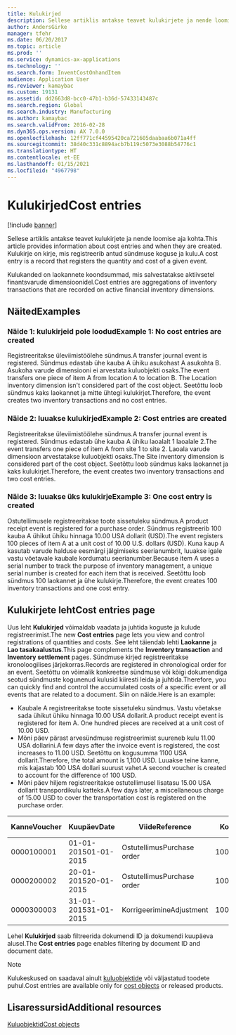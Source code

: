 ```yaml
---
title: Kulukirjed
description: Sellese artiklis antakse teavet kulukirjete ja nende loomise aja kohta. Kulukirje on kirje, mis registreerib antud sündmuse koguse ja kulu.
author: AndersGirke
manager: tfehr
ms.date: 06/20/2017
ms.topic: article
ms.prod: ''
ms.service: dynamics-ax-applications
ms.technology: ''
ms.search.form: InventCostOnhandItem
audience: Application User
ms.reviewer: kamaybac
ms.custom: 19131
ms.assetid: dd2663d8-bcc0-47b1-b36d-57433143487c
ms.search.region: Global
ms.search.industry: Manufacturing
ms.author: kamaybac
ms.search.validFrom: 2016-02-28
ms.dyn365.ops.version: AX 7.0.0
ms.openlocfilehash: 12ff771cf44595420ca721605daabaa6b071a4ff
ms.sourcegitcommit: 38d40c331c8894acb7b119c5073e3088b54776c1
ms.translationtype: HT
ms.contentlocale: et-EE
ms.lasthandoff: 01/15/2021
ms.locfileid: "4967798"
---
```

# <a name="cost-entries"></a><span data-ttu-id="ae436-104">Kulukirjed</span><span class="sxs-lookup"><span data-stu-id="ae436-104">Cost entries</span></span>

[!include [banner](../includes/banner.md)]

<span data-ttu-id="ae436-105">Sellese artiklis antakse teavet kulukirjete ja nende loomise aja kohta.</span><span class="sxs-lookup"><span data-stu-id="ae436-105">This article provides information about cost entries and when they are created.</span></span> <span data-ttu-id="ae436-106">Kulukirje on kirje, mis registreerib antud sündmuse koguse ja kulu.</span><span class="sxs-lookup"><span data-stu-id="ae436-106">A cost entry is a record that registers the quantity and cost of a given event.</span></span>

<span data-ttu-id="ae436-107">Kulukanded on laokannete koondsummad, mis salvestatakse aktiivsetel finantsvarude dimensioonidel.</span><span class="sxs-lookup"><span data-stu-id="ae436-107">Cost entries are aggregations of inventory transactions that are recorded on active financial inventory dimensions.</span></span>

## <a name="examples"></a><span data-ttu-id="ae436-108">Näited</span><span class="sxs-lookup"><span data-stu-id="ae436-108">Examples</span></span>
### <a name="example-1-no-cost-entries-are-created"></a><span data-ttu-id="ae436-109">Näide 1: kulukirjeid pole loodud</span><span class="sxs-lookup"><span data-stu-id="ae436-109">Example 1: No cost entries are created</span></span>

<span data-ttu-id="ae436-110">Registreeritakse üleviimistöölehe sündmus.</span><span class="sxs-lookup"><span data-stu-id="ae436-110">A transfer journal event is registered.</span></span> <span data-ttu-id="ae436-111">Sündmus edastab ühe kauba A ühiku asukohast A asukohta B. Asukoha varude dimensiooni ei arvestata kuluobjekti osaks.</span><span class="sxs-lookup"><span data-stu-id="ae436-111">The event transfers one piece of item A from location A to location B. The Location inventory dimension isn't considered part of the cost object.</span></span> <span data-ttu-id="ae436-112">Seetõttu loob sündmus kaks laokannet ja mitte ühtegi kulukirjet.</span><span class="sxs-lookup"><span data-stu-id="ae436-112">Therefore, the event creates two inventory transactions and no cost entries.</span></span>

### <a name="example-2-cost-entries-are-created"></a><span data-ttu-id="ae436-113">Näide 2: luuakse kulukirjed</span><span class="sxs-lookup"><span data-stu-id="ae436-113">Example 2: Cost entries are created</span></span>

<span data-ttu-id="ae436-114">Registreeritakse üleviimistöölehe sündmus.</span><span class="sxs-lookup"><span data-stu-id="ae436-114">A transfer journal event is registered.</span></span> <span data-ttu-id="ae436-115">Sündmus edastab ühe kauba A ühiku laoalalt 1 laoalale 2.</span><span class="sxs-lookup"><span data-stu-id="ae436-115">The event transfers one piece of item A from site 1 to site 2.</span></span> <span data-ttu-id="ae436-116">Laoala varude dimensioon arvestatakse kuluobjekti osaks.</span><span class="sxs-lookup"><span data-stu-id="ae436-116">The Site inventory dimension is considered part of the cost object.</span></span> <span data-ttu-id="ae436-117">Seetõttu loob sündmus kaks laokannet ja kaks kulukirjet.</span><span class="sxs-lookup"><span data-stu-id="ae436-117">Therefore, the event creates two inventory transactions and two cost entries.</span></span>

### <a name="example-3-one-cost-entry-is-created"></a><span data-ttu-id="ae436-118">Näide 3: luuakse üks kulukirje</span><span class="sxs-lookup"><span data-stu-id="ae436-118">Example 3: One cost entry is created</span></span>

<span data-ttu-id="ae436-119">Ostutellimusele registreeritakse toote sissetuleku sündmus.</span><span class="sxs-lookup"><span data-stu-id="ae436-119">A product receipt event is registered for a purchase order.</span></span> <span data-ttu-id="ae436-120">Sündmus registreerib 100 kauba A ühikut ühiku hinnaga 10.00 USA dollarit (USD).</span><span class="sxs-lookup"><span data-stu-id="ae436-120">The event registers 100 pieces of item A at a unit cost of 10.00 U.S. dollars (USD).</span></span> <span data-ttu-id="ae436-121">Kuna kaup A kasutab varude halduse eesmärgi jälgimiseks seerianumbrit, luuakse igale vastu võetavale kaubale kordumatu seerianumber.</span><span class="sxs-lookup"><span data-stu-id="ae436-121">Because item A uses a serial number to track the purpose of inventory management, a unique serial number is created for each item that is received.</span></span> <span data-ttu-id="ae436-122">Seetõttu loob sündmus 100 laokannet ja ühe kulukirje.</span><span class="sxs-lookup"><span data-stu-id="ae436-122">Therefore, the event creates 100 inventory transactions and one cost entry.</span></span>

## <a name="cost-entries-page"></a><span data-ttu-id="ae436-123">Kulukirjete leht</span><span class="sxs-lookup"><span data-stu-id="ae436-123">Cost entries page</span></span>
<span data-ttu-id="ae436-124">Uus leht **Kulukirjed** võimaldab vaadata ja juhtida koguste ja kulude registreerimist.</span><span class="sxs-lookup"><span data-stu-id="ae436-124">The new **Cost entries** page lets you view and control registrations of quantities and costs.</span></span> <span data-ttu-id="ae436-125">See leht täiendab lehti **Laokanne** ja **Lao tasakaalustus**.</span><span class="sxs-lookup"><span data-stu-id="ae436-125">This page complements the **Inventory transaction** and **Inventory settlement** pages.</span></span> <span data-ttu-id="ae436-126">Sündmuse kirjed registreeritakse kronoloogilises järjekorras.</span><span class="sxs-lookup"><span data-stu-id="ae436-126">Records are registered in chronological order for an event.</span></span> <span data-ttu-id="ae436-127">Seetõttu on võimalik konkreetse sündmuse või kõigi dokumendiga seotud sündmuste kogunenud kulusid kiiresti leida ja juhtida.</span><span class="sxs-lookup"><span data-stu-id="ae436-127">Therefore, you can quickly find and control the accumulated costs of a specific event or all events that are related to a document.</span></span> <span data-ttu-id="ae436-128">Siin on näide.</span><span class="sxs-lookup"><span data-stu-id="ae436-128">Here is an example:</span></span>

-   <span data-ttu-id="ae436-129">Kaubale A registreeritakse toote sissetuleku sündmus. Vastu võetakse sada ühikut ühiku hinnaga 10.00 USA dollarit.</span><span class="sxs-lookup"><span data-stu-id="ae436-129">A product receipt event is registered for item A. One hundred pieces are received at a unit cost of 10.00 USD.</span></span>
-   <span data-ttu-id="ae436-130">Mõni päev pärast arvesündmuse registreerimist suureneb kulu 11.00 USA dollarini.</span><span class="sxs-lookup"><span data-stu-id="ae436-130">A few days after the invoice event is registered, the cost increases to 11.00 USD.</span></span> <span data-ttu-id="ae436-131">Seetõttu on kogusumma 1100 USA dollarit.</span><span class="sxs-lookup"><span data-stu-id="ae436-131">Therefore, the total amount is 1,100 USD.</span></span> <span data-ttu-id="ae436-132">Luuakse teine kanne, mis kajastab 100 USA dollari suurust vahet.</span><span class="sxs-lookup"><span data-stu-id="ae436-132">A second voucher is created to account for the difference of 100 USD.</span></span>
-   <span data-ttu-id="ae436-133">Mõni päev hiljem registreeritakse ostutellimusel lisatasu 15.00 USA dollarit transpordikulu katteks.</span><span class="sxs-lookup"><span data-stu-id="ae436-133">A few days later, a miscellaneous charge of 15.00 USD to cover the transportation cost is registered on the purchase order.</span></span>

| <span data-ttu-id="ae436-134">Kanne</span><span class="sxs-lookup"><span data-stu-id="ae436-134">Voucher</span></span> | <span data-ttu-id="ae436-135">Kuupäev</span><span class="sxs-lookup"><span data-stu-id="ae436-135">Date</span></span>       | <span data-ttu-id="ae436-136">Viide</span><span class="sxs-lookup"><span data-stu-id="ae436-136">Reference</span></span>      | <span data-ttu-id="ae436-137">Kood</span><span class="sxs-lookup"><span data-stu-id="ae436-137">Number</span></span> | <span data-ttu-id="ae436-138">Saatepartii ID</span><span class="sxs-lookup"><span data-stu-id="ae436-138">Lot ID</span></span>  | <span data-ttu-id="ae436-139">Kogus</span><span class="sxs-lookup"><span data-stu-id="ae436-139">Quantity</span></span> | <span data-ttu-id="ae436-140">Summa</span><span class="sxs-lookup"><span data-stu-id="ae436-140">Amount</span></span>  |
|---------|------------|----------------|--------|---------|---------------|----|
| <span data-ttu-id="ae436-141">00001</span><span class="sxs-lookup"><span data-stu-id="ae436-141">00001</span></span>   | <span data-ttu-id="ae436-142">01-01-2015</span><span class="sxs-lookup"><span data-stu-id="ae436-142">01-01-2015</span></span> | <span data-ttu-id="ae436-143">Ostutellimus</span><span class="sxs-lookup"><span data-stu-id="ae436-143">Purchase order</span></span> | <span data-ttu-id="ae436-144">100001</span><span class="sxs-lookup"><span data-stu-id="ae436-144">100001</span></span> | <span data-ttu-id="ae436-145">0000101</span><span class="sxs-lookup"><span data-stu-id="ae436-145">0000101</span></span> | <span data-ttu-id="ae436-146">100,00</span><span class="sxs-lookup"><span data-stu-id="ae436-146">100.00</span></span>   | <span data-ttu-id="ae436-147">1000.00</span><span class="sxs-lookup"><span data-stu-id="ae436-147">1000.00</span></span> |
| <span data-ttu-id="ae436-148">00002</span><span class="sxs-lookup"><span data-stu-id="ae436-148">00002</span></span>   | <span data-ttu-id="ae436-149">20-01-2015</span><span class="sxs-lookup"><span data-stu-id="ae436-149">20-01-2015</span></span> | <span data-ttu-id="ae436-150">Ostutellimus</span><span class="sxs-lookup"><span data-stu-id="ae436-150">Purchase order</span></span> | <span data-ttu-id="ae436-151">100001</span><span class="sxs-lookup"><span data-stu-id="ae436-151">100001</span></span> | <span data-ttu-id="ae436-152">0000101</span><span class="sxs-lookup"><span data-stu-id="ae436-152">0000101</span></span> |          | <span data-ttu-id="ae436-153">100,00</span><span class="sxs-lookup"><span data-stu-id="ae436-153">100.00</span></span>  |
| <span data-ttu-id="ae436-154">00003</span><span class="sxs-lookup"><span data-stu-id="ae436-154">00003</span></span>   | <span data-ttu-id="ae436-155">31-01-2015</span><span class="sxs-lookup"><span data-stu-id="ae436-155">31-01-2015</span></span> | <span data-ttu-id="ae436-156">Korrigeerimine</span><span class="sxs-lookup"><span data-stu-id="ae436-156">Adjustment</span></span>     | <span data-ttu-id="ae436-157">100001</span><span class="sxs-lookup"><span data-stu-id="ae436-157">100001</span></span> | <span data-ttu-id="ae436-158">0000101</span><span class="sxs-lookup"><span data-stu-id="ae436-158">0000101</span></span> |          | <span data-ttu-id="ae436-159">15,00</span><span class="sxs-lookup"><span data-stu-id="ae436-159">15.00</span></span>   |

<span data-ttu-id="ae436-160">Lehel **Kulukirjed** saab filtreerida dokumendi ID ja dokumendi kuupäeva alusel.</span><span class="sxs-lookup"><span data-stu-id="ae436-160">The **Cost entries** page enables filtering by document ID and document date.</span></span> 

> [!NOTE]
> <span data-ttu-id="ae436-161">Kulukeskused on saadaval ainult [kuluobjektide](cost-object.md) või väljastatud toodete puhul.</span><span class="sxs-lookup"><span data-stu-id="ae436-161">Cost entries are available only for [cost objects](cost-object.md) or released products.</span></span>

<a name="additional-resources"></a><span data-ttu-id="ae436-162">Lisaressursid</span><span class="sxs-lookup"><span data-stu-id="ae436-162">Additional resources</span></span>
--------

[<span data-ttu-id="ae436-163">Kuluobjektid</span><span class="sxs-lookup"><span data-stu-id="ae436-163">Cost objects</span></span>](cost-object.md)



